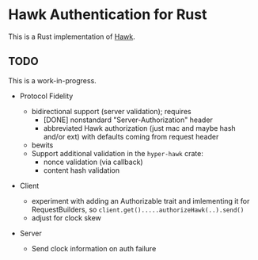 Hawk Authentication for Rust
============================

This is a Rust implementation of [Hawk](https://github.com/hueniverse/hawk).

## TODO

This is a work-in-progress.

* Protocol Fidelity
  * bidirectional support (server validation); requires
    * [DONE] nonstandard "Server-Authorization" header
    * abbreviated Hawk authorization (just mac and maybe hash and/or ext) with defaults coming from request header
  * bewits
  * Support additional validation in the `hyper-hawk` crate:
    * nonce validation (via callback)
    * content hash validation

* Client
  * experiment with adding an Authorizable trait and imlementing it for RequestBuilders, so `client.get().....authorizeHawk(..).send()`
  * adjust for clock skew

* Server
  * Send clock information on auth failure
